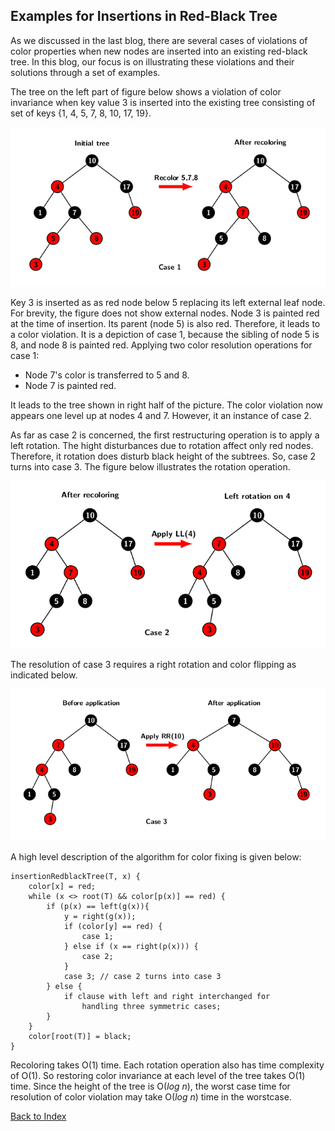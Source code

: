 ## Examples for Insertions in Red-Black Tree

As we discussed in the last blog, there are several cases of violations of color properties when new nodes are inserted into an 
existing red-black tree. In this blog, our focus is on illustrating these violations and their solutions through a set of examples. 

The tree on the left part of figure below shows a violation of color invariance when key value 3 is inserted into the existing tree 
consisting of set of keys \{1, 4, 5, 7, 8, 10, 17, 19\}. 

<p style="text-align:center;"><img src="../images/rbInsertCase1.png"></p>

Key 3 is inserted as as red node below 5 replacing its left external leaf node. For brevity, the figure does not show external nodes. 
Node 3 is painted red at the time of insertion. Its parent (node 5) is also red. Therefore, it leads to a color violation. 
It is a depiction of case 1, because the sibling of node 5 is 8, and node 8 is painted red. Applying two color resolution operations for 
case 1: 

- Node 7's color is transferred to 5 and 8.  
- Node 7 is painted red.

It leads to the tree shown in right half of the picture. The color violation  now appears one level up at nodes 4 and 7. 
However, it an instance of case 2. 

As far as case 2 is concerned, the first restructuring operation is to apply a left rotation. The hight disturbances due to rotation 
affect only red nodes. Therefore, it rotation does disturb black height of the subtrees. So, case 2 turns into case 3. 
The figure below illustrates the rotation operation. 

<p style="text-align:center;"><img src="../images/rbInsertCase2.png"></p>

The resolution of case 3 requires a right rotation and color flipping as indicated below.  

<p style="text-align:center;"><img src="../images/rbInsertCase3.png"></p>

A high level description of the algorithm for color fixing is given below:

```
insertionRedblackTree(T, x) {
    color[x] = red;
    while (x <> root(T) && color[p(x)] == red) {
        if (p(x) == left(g(x)){
            y = right(g(x));
            if (color[y] == red) {
                case 1;
            } else if (x == right(p(x))) {
                case 2;
            }
            case 3; // case 2 turns into case 3
        } else {
            if clause with left and right interchanged for
                handling three symmetric cases;
        }
    }
    color[root(T)] = black;
}
```

Recoloring takes O(1) time. Each rotation operation also has time complexity of O(1). So restoring color invariance at 
each level of the tree takes O(1) time. Since the height of the tree is O(<i>log n</i>), the worst case time 
for resolution of color violation may take O(<i>log n</i>) time in the worstcase. 

[Back to Index](../index.md)

